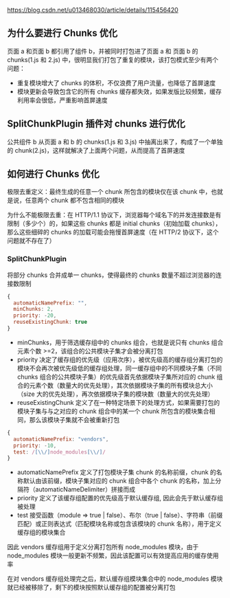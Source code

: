 <!--
 * @Author: 朽木白
 * @Date: 2022-07-08 23:52:59
 * @LastEditors: 1547702880@qq.com
 * @LastEditTime: 2022-07-09 00:21:27
 * @Description:
-->

https://blog.csdn.net/u013468030/article/details/115456420

## 为什么要进行 Chunks 优化

页面 a 和页面 b 都引用了组件 b，并被同时打包进了页面 a 和 页面 b 的 chunks(1.js 和 2.js) 中，很明显我们打包了重复的模块，该打包模式至少有两个问题：

- 重复模块增大了 chunks 的体积，不仅浪费了用户流量，也降低了首屏速度
- 模块更新会导致包含它的所有 chunks 缓存都失效，如果发版比较频繁，缓存利用率会很低，严重影响首屏速度

## SplitChunkPlugin 插件对 chunks 进行优化

公共组件 b 从页面 a 和 b 的 chunks(1.js 和 3.js) 中抽离出来了，构成了一个单独的 chunk(2.js)，这样就解决了上面两个问题，从而提高了首屏速度

## 如何进行 Chunks 优化

极限去重定义：最终生成的任意一个 chunk 所包含的模块仅在该 chunk 中，也就是说，任意两个 chunk 都不包含相同的模块

为什么不能极限去重：在 HTTP/1.1 协议下，浏览器每个域名下的并发连接数是有限制（多少个）的，如果这些 chunks 都是 initial chunks（初始加载 chunks），那么这些细碎的 chunks 的加载可能会拖慢首屏速度（在 HTTP/2 协议下，这个问题就不存在了）

### SplitChunkPlugin

将部分 chunks 合并成单一 chunks，使得最终的 chunks 数量不超过浏览器的连接数限制

```js
{
  automaticNamePrefix: "",
  minChunks: 2,
  priority: -20,
  reuseExistingChunk: true
}

```

- minChunks，用于筛选缓存组中的 chunks 组合，也就是说只有 chunks 组合元素个数 >=2，该组合的公共模块子集才会被分离打包
- priority 决定了缓存组的优先级（应用次序），被优先级高的缓存组分离打包的模块不会再次被优先级低的缓存组处理，同一缓存组中的不同模块子集（不同 chunks 组合的公共模块子集）的优先级首先依据模块子集所对应的 chunk 组合的元素个数（数量大的优先处理），其次依据模块子集的所有模块总大小（size 大的优先处理），再次依据模块子集的模块数（数量大的优先处理）
- reuseExistingChunk 定义了在一种特定场景下的处理方式，如果需要打包的模块子集与与之对应的 chunk 组合中的某一个 chunk 所包含的模块集合相同，那么该模块子集就不会被重新打包

```js
{
  automaticNamePrefix: "vendors",
  priority: -10,
  test: /[\\/]node_modules[\\/]/
}

```

- automaticNamePrefix 定义了打包模块子集 chunk 的名称前缀，chunk 的名称默认由该前缀，模块子集对应的 chunk 组合中各个 chunk 的名称，加上分隔符（automaticNameDelimiter）拼接而成
- priority 定义了该缓存组配置的优先级高于默认缓存组, 因此会先于默认缓存组被处理
- test 接受函数（module => true | false）、布尔（true | false）、字符串（前缀匹配）或正则表达式（匹配模块名称或包含该模块的 chunk 名称），用于定义缓存组的模块集合

因此 vendors 缓存组用于定义分离打包所有 node_modules 模块，由于 node_modules 模块一般更新不频繁，因此该配置可以有效提高应用的缓存使用率

在对 vendors 缓存组处理完之后，默认缓存组模块集合中的 node_modules 模块就已经被移除了，剩下的模块按照默认缓存组的配置被分离打包

